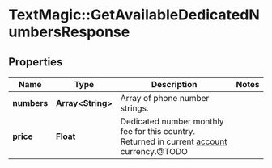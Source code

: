 # TextMagic::GetAvailableDedicatedNumbersResponse

## Properties
Name | Type | Description | Notes
------------ | ------------- | ------------- | -------------
**numbers** | **Array&lt;String&gt;** | Array of phone number strings. | 
**price** | **Float** | Dedicated number monthly fee for this country. Returned in current [account](/docs/api/account/) currency.@TODO | 


